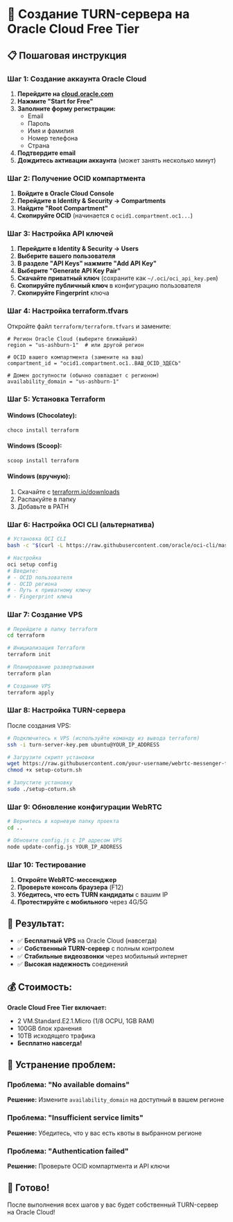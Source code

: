 # 🚀 Создание TURN-сервера на Oracle Cloud Free Tier

## 📋 Пошаговая инструкция

### **Шаг 1: Создание аккаунта Oracle Cloud**

1. **Перейдите на [cloud.oracle.com](https://cloud.oracle.com)**
2. **Нажмите "Start for Free"**
3. **Заполните форму регистрации:**
   - Email
   - Пароль
   - Имя и фамилия
   - Номер телефона
   - Страна
4. **Подтвердите email**
5. **Дождитесь активации аккаунта** (может занять несколько минут)

### **Шаг 2: Получение OCID компартмента**

1. **Войдите в Oracle Cloud Console**
2. **Перейдите в Identity & Security → Compartments**
3. **Найдите "Root Compartment"**
4. **Скопируйте OCID** (начинается с `ocid1.compartment.oc1...`)

### **Шаг 3: Настройка API ключей**

1. **Перейдите в Identity & Security → Users**
2. **Выберите вашего пользователя**
3. **В разделе "API Keys" нажмите "Add API Key"**
4. **Выберите "Generate API Key Pair"**
5. **Скачайте приватный ключ** (сохраните как `~/.oci/oci_api_key.pem`)
6. **Скопируйте публичный ключ** в конфигурацию пользователя
7. **Скопируйте Fingerprint** ключа

### **Шаг 4: Настройка terraform.tfvars**

Откройте файл `terraform/terraform.tfvars` и замените:

```hcl
# Регион Oracle Cloud (выберите ближайший)
region = "us-ashburn-1"  # или другой регион

# OCID вашего компартмента (замените на ваш)
compartment_id = "ocid1.compartment.oc1..ВАШ_OCID_ЗДЕСЬ"

# Домен доступности (обычно совпадает с регионом)
availability_domain = "us-ashburn-1"
```

### **Шаг 5: Установка Terraform**

#### Windows (Chocolatey):
```cmd
choco install terraform
```

#### Windows (Scoop):
```cmd
scoop install terraform
```

#### Windows (вручную):
1. Скачайте с [terraform.io/downloads](https://terraform.io/downloads)
2. Распакуйте в папку
3. Добавьте в PATH

### **Шаг 6: Настройка OCI CLI (альтернатива)**

```bash
# Установка OCI CLI
bash -c "$(curl -L https://raw.githubusercontent.com/oracle/oci-cli/master/scripts/install/install.sh)"

# Настройка
oci setup config
# Введите:
# - OCID пользователя
# - OCID региона  
# - Путь к приватному ключу
# - Fingerprint ключа
```

### **Шаг 7: Создание VPS**

```bash
# Перейдите в папку terraform
cd terraform

# Инициализация Terraform
terraform init

# Планирование развертывания
terraform plan

# Создание VPS
terraform apply
```

### **Шаг 8: Настройка TURN-сервера**

После создания VPS:

```bash
# Подключитесь к VPS (используйте команду из вывода terraform)
ssh -i turn-server-key.pem ubuntu@YOUR_IP_ADDRESS

# Загрузите скрипт установки
wget https://raw.githubusercontent.com/your-username/webrtc-messenger-fixed/master/setup-coturn.sh
chmod +x setup-coturn.sh

# Запустите установку
sudo ./setup-coturn.sh
```

### **Шаг 9: Обновление конфигурации WebRTC**

```bash
# Вернитесь в корневую папку проекта
cd ..

# Обновите config.js с IP адресом VPS
node update-config.js YOUR_IP_ADDRESS
```

### **Шаг 10: Тестирование**

1. **Откройте WebRTC-мессенджер**
2. **Проверьте консоль браузера** (F12)
3. **Убедитесь, что есть TURN кандидаты** с вашим IP
4. **Протестируйте с мобильного** через 4G/5G

## 🎯 **Результат:**

- ✅ **Бесплатный VPS** на Oracle Cloud (навсегда)
- ✅ **Собственный TURN-сервер** с полным контролем
- ✅ **Стабильные видеозвонки** через мобильный интернет
- ✅ **Высокая надежность** соединений

## 💰 **Стоимость:**

**Oracle Cloud Free Tier включает:**
- 2 VM.Standard.E2.1.Micro (1/8 OCPU, 1GB RAM)
- 100GB блок хранения
- 10TB исходящего трафика
- **Бесплатно навсегда!**

## 🚨 **Устранение проблем:**

### Проблема: "No available domains"
**Решение:** Измените `availability_domain` на доступный в вашем регионе

### Проблема: "Insufficient service limits"
**Решение:** Убедитесь, что у вас есть квоты в выбранном регионе

### Проблема: "Authentication failed"
**Решение:** Проверьте OCID компартмента и API ключи

## 🎉 **Готово!**

После выполнения всех шагов у вас будет собственный TURN-сервер на Oracle Cloud!


